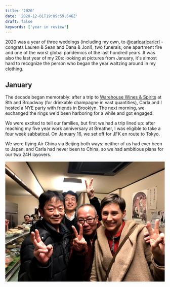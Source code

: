```yaml
---
title: '2020'
date: '2020-12-01T19:09:59.546Z'
draft: false
keywords: ['year in review']
---
```


2020 was a year of three weddings (including my own, to [@carlcarlcarlcrl](https://twitter.com/carlcarlcarlcrl) - congrats Lauren & Sean and Dana & Jon!), two funerals, one apartment fire and one of the worst global pandemics of the last hundred years. It was also the last year of my 20s: looking at pictures from January, it's almost hard to recognize the person who began the year waltzing around in my clothing.

## January

The decade began memorably: after a trip to [Warehouse Wines & Spirits](https://www.warehousewinesandspirits.com/) at 8th and Broadway (for drinkable champagne in vast quantities), Carla and I hosted a NYE party with friends in Brooklyn. The next morning, we exchanged the rings we'd been harboring for a while and got engaged.

We were excited to tell our families, but first we had a trip lined up: after reaching my five year work anniversary at Breather, I was eligible to take a four week sabbatical. On January 16, we set off for JFK en route to Tokyo.

We were flying Air China via Beijing both ways: neither of us had ever been to Japan, and Carla had never been to China, so we had ambitious plans for our two 24H layovers.

![Happy hour in Kyoto](IMG_9695.jpg)
